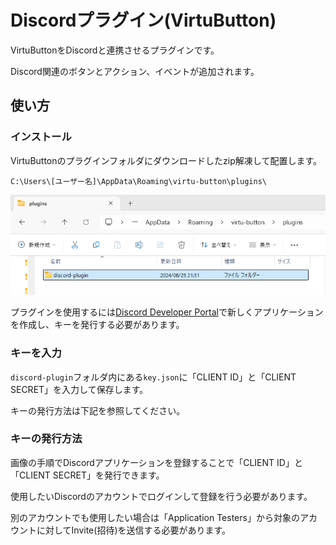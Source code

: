 # Discordプラグイン(VirtuButton)

VirtuButtonをDiscordと連携させるプラグインです。

Discord関連のボタンとアクション、イベントが追加されます。

## 使い方

### インストール

VirtuButtonのプラグインフォルダにダウンロードしたzip解凍して配置します。

`C:\Users\[ユーザー名]\AppData\Roaming\virtu-button\plugins\`

![インストール場所](./docs/desc1.png)

プラグインを使用するには[Discord Developer Portal](https://discord.com/developers/applications)で新しくアプリケーションを作成し、キーを発行する必要があります。

### キーを入力

`discord-plugin`フォルダ内にある`key.json`に「CLIENT ID」と「CLIENT SECRET」を入力して保存します。

キーの発行方法は下記を参照してください。

### キーの発行方法

画像の手順でDiscordアプリケーションを登録することで「CLIENT ID」と「CLIENT SECRET」を発行できます。

使用したいDiscordのアカウントでログインして登録を行う必要があります。

別のアカウントでも使用したい場合は「Application Testers」から対象のアカウントに対してInvite(招待)を送信する必要があります。